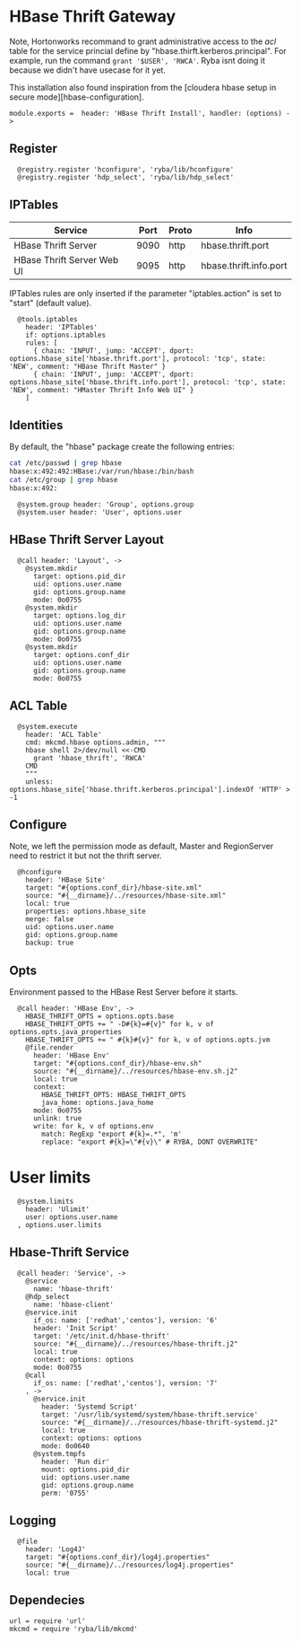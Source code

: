 # HBase Thrift Gateway

Note, Hortonworks recommand to grant administrative access to the _acl_ table
for the service princial define by "hbase.thirft.kerberos.principal". For example,
run the command `grant '$USER', 'RWCA'`. Ryba isnt doing it because we didn't
have usecase for it yet.

This installation also found inspiration from the
[cloudera hbase setup in secure mode][hbase-configuration].

    module.exports =  header: 'HBase Thrift Install', handler: (options) ->

## Register

      @registry.register 'hconfigure', 'ryba/lib/hconfigure'
      @registry.register 'hdp_select', 'ryba/lib/hdp_select'

## IPTables

| Service                    | Port | Proto | Info                   |
|----------------------------|------|-------|------------------------|
| HBase Thrift Server        | 9090 | http  | hbase.thrift.port      |
| HBase Thrift Server Web UI | 9095 | http  | hbase.thrift.info.port |

IPTables rules are only inserted if the parameter "iptables.action" is set to
"start" (default value).

      @tools.iptables
        header: 'IPTables'
        if: options.iptables
        rules: [
          { chain: 'INPUT', jump: 'ACCEPT', dport: options.hbase_site['hbase.thrift.port'], protocol: 'tcp', state: 'NEW', comment: "HBase Thrift Master" }
          { chain: 'INPUT', jump: 'ACCEPT', dport: options.hbase_site['hbase.thrift.info.port'], protocol: 'tcp', state: 'NEW', comment: "HMaster Thrift Info Web UI" }
        ]

## Identities

By default, the "hbase" package create the following entries:

```bash
cat /etc/passwd | grep hbase
hbase:x:492:492:HBase:/var/run/hbase:/bin/bash
cat /etc/group | grep hbase
hbase:x:492:
```

      @system.group header: 'Group', options.group
      @system.user header: 'User', options.user

## HBase Thrift Server Layout

      @call header: 'Layout', ->
        @system.mkdir
          target: options.pid_dir
          uid: options.user.name
          gid: options.group.name
          mode: 0o0755
        @system.mkdir
          target: options.log_dir
          uid: options.user.name
          gid: options.group.name
          mode: 0o0755
        @system.mkdir
          target: options.conf_dir
          uid: options.user.name
          gid: options.group.name
          mode: 0o0755

## ACL Table

      @system.execute
        header: 'ACL Table'
        cmd: mkcmd.hbase options.admin, """
        hbase shell 2>/dev/null <<-CMD
          grant 'hbase_thrift', 'RWCA'
        CMD
        """
        unless: options.hbase_site['hbase.thrift.kerberos.principal'].indexOf 'HTTP' > -1

## Configure

Note, we left the permission mode as default, Master and RegionServer need to
restrict it but not the thrift server.

      @hconfigure
        header: 'HBase Site'
        target: "#{options.conf_dir}/hbase-site.xml"
        source: "#{__dirname}/../resources/hbase-site.xml"
        local: true
        properties: options.hbase_site
        merge: false
        uid: options.user.name
        gid: options.group.name
        backup: true

## Opts

Environment passed to the HBase Rest Server before it starts.

      @call header: 'HBase Env', ->
        HBASE_THRIFT_OPTS = options.opts.base
        HBASE_THRIFT_OPTS += " -D#{k}=#{v}" for k, v of options.opts.java_properties
        HBASE_THRIFT_OPTS += " #{k}#{v}" for k, v of options.opts.jvm
        @file.render
          header: 'HBase Env'
          target: "#{options.conf_dir}/hbase-env.sh"
          source: "#{__dirname}/../resources/hbase-env.sh.j2"
          local: true
          context:
            HBASE_THRIFT_OPTS: HBASE_THRIFT_OPTS
            java_home: options.java_home
          mode: 0o0755
          unlink: true
          write: for k, v of options.env
            match: RegExp "export #{k}=.*", 'm'
            replace: "export #{k}=\"#{v}\" # RYBA, DONT OVERWRITE"

# User limits

      @system.limits
        header: 'Ulimit'
        user: options.user.name
      , options.user.limits

##  Hbase-Thrift Service

      @call header: 'Service', ->
        @service
          name: 'hbase-thrift'
        @hdp_select
          name: 'hbase-client'
        @service.init
          if_os: name: ['redhat','centos'], version: '6'
          header: 'Init Script'
          target: '/etc/init.d/hbase-thrift'
          source: "#{__dirname}/../resources/hbase-thrift.j2"
          local: true
          context: options: options
          mode: 0o0755
        @call
          if_os: name: ['redhat','centos'], version: '7'
        , ->
          @service.init
            header: 'Systemd Script'
            target: '/usr/lib/systemd/system/hbase-thrift.service'
            source: "#{__dirname}/../resources/hbase-thrift-systemd.j2"
            local: true
            context: options: options
            mode: 0o0640
          @system.tmpfs
            header: 'Run dir'
            mount: options.pid_dir
            uid: options.user.name
            gid: options.group.name
            perm: '0755'

## Logging

      @file
        header: 'Log4J'
        target: "#{options.conf_dir}/log4j.properties"
        source: "#{__dirname}/../resources/log4j.properties"
        local: true

## Dependecies

    url = require 'url'
    mkcmd = require 'ryba/lib/mkcmd'
